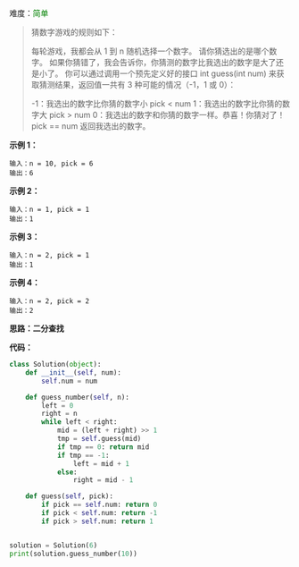 难度：<font color=green>简单</font>

> 猜数字游戏的规则如下：
>
> 每轮游戏，我都会从 1 到 n 随机选择一个数字。 请你猜选出的是哪个数字。
> 如果你猜错了，我会告诉你，你猜测的数字比我选出的数字是大了还是小了。
> 你可以通过调用一个预先定义好的接口 int guess(int num) 来获取猜测结果，返回值一共有 3 种可能的情况（-1，1 或 0）：
>
> -1：我选出的数字比你猜的数字小 pick < num
> 1：我选出的数字比你猜的数字大 pick > num
> 0：我选出的数字和你猜的数字一样。恭喜！你猜对了！pick == num
> 返回我选出的数字。



**示例 1：**

```
输入：n = 10, pick = 6
输出：6
```

**示例 2：**

```
输入：n = 1, pick = 1
输出：1
```

**示例 3：**

```
输入：n = 2, pick = 1
输出：1
```

**示例 4：**

```
输入：n = 2, pick = 2
输出：2
```



**思路：二分查找**





**代码：**

```python
class Solution(object):
    def __init__(self, num):
        self.num = num

    def guess_number(self, n):
        left = 0
        right = n
        while left < right:
            mid = (left + right) >> 1
            tmp = self.guess(mid)
            if tmp == 0: return mid
            if tmp == -1:
                left = mid + 1
            else:
                right = mid - 1

    def guess(self, pick):
        if pick == self.num: return 0
        if pick < self.num: return -1
        if pick > self.num: return 1


solution = Solution(6)
print(solution.guess_number(10))
```

